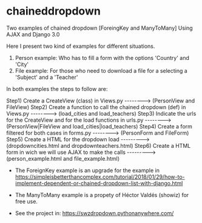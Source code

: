 # chaineddropdown
Two examples of chained dropdown [ForeingKey and ManyToMany]
Using AJAX and Django 3.0

Here I present two kind of examples for different situations.
1) Person example: Who has to fill a form with the options 'Country' and 'City'
2) File example: For those who need to download a file for a selecting a 'Subject' and a 'Teacher'

In both examples the steps to follow are:

Step1) Create a CreateView (class) in Views.py --------> (PersonView and FileView)
Step2) Create a function to call the chained dropdown (def) in Views.py --------> (load_cities and load_teachers)
Step3) Indicate the urls for the CreateView and for the load functions in urls.py --------> (PersonView|FileView and load_cities|load_teachers)
Step4) Create a form filtered for both cases in forms.py --------> (PersonForm and FileForm)
Step5) Create a HTML for the dropdown load ---------> (dropdowncities.html and dropdownteachers.html)
Step6) Create a HTML form in wich we will use AJAX to make the calls ---------> (person_example.html and file_example.html)


* The ForeignKey example is an upgrade for the example in 
https://simpleisbetterthancomplex.com/tutorial/2018/01/29/how-to-implement-dependent-or-chained-dropdown-list-with-django.html

* The ManyToMany example is a propety of Héctor Valdés (showiz) for free use. 

* See the project in: 
https://swzdropdown.pythonanywhere.com/
